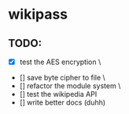 # wikipass

## TODO:
* [x] test the AES encryption \
* [] save byte cipher to file \
* [] refactor the module system \
* [] test the wikipedia API
* [] write better docs (duhh)
